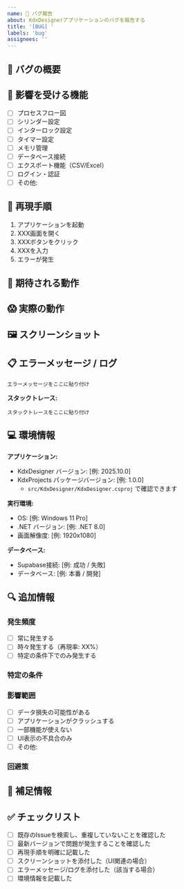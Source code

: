 ```yaml
---
name: 🐛 バグ報告
about: KdxDesignerアプリケーションのバグを報告する
title: '[BUG] '
labels: 'bug'
assignees: ''
---
```


## 🐛 バグの概要

<!-- バグの内容を簡潔に説明してください -->


## 🎯 影響を受ける機能

<!-- 該当する機能にチェック [x] を入れてください -->

- [ ] プロセスフロー図
- [ ] シリンダー設定
- [ ] インターロック設定
- [ ] タイマー設定
- [ ] メモリ管理
- [ ] データベース接続
- [ ] エクスポート機能（CSV/Excel）
- [ ] ログイン・認証
- [ ] その他:

## 🔄 再現手順

<!-- バグを再現する手順を詳しく記載してください -->

1. アプリケーションを起動
2. XXX画面を開く
3. XXXボタンをクリック
4. XXXを入力
5. エラーが発生

## 💭 期待される動作

<!-- 本来どのように動作すべきか説明してください -->


## 😱 実際の動作

<!-- 実際にどのように動作しているか説明してください -->


## 🖼️ スクリーンショット

<!-- スクリーンショットがあれば貼り付けてください -->


## 📋 エラーメッセージ / ログ

<!-- エラーメッセージやログがあれば貼り付けてください -->

```
エラーメッセージをここに貼り付け
```

**スタックトレース:**
```
スタックトレースをここに貼り付け
```

## 💻 環境情報

**アプリケーション:**
- KdxDesigner バージョン: [例: 2025.10.0]
- KdxProjects パッケージバージョン: [例: 1.0.0]
  - `src/KdxDesigner/KdxDesigner.csproj` で確認できます

**実行環境:**
- OS: [例: Windows 11 Pro]
- .NET バージョン: [例: .NET 8.0]
- 画面解像度: [例: 1920x1080]

**データベース:**
- Supabase接続: [例: 成功 / 失敗]
- データベース: [例: 本番 / 開発]

## 🔍 追加情報

### 発生頻度
<!-- 該当するものにチェック [x] を入れてください -->

- [ ] 常に発生する
- [ ] 時々発生する（再現率: XX%）
- [ ] 特定の条件下でのみ発生する

### 特定の条件
<!-- 特定の条件下でのみ発生する場合、その条件を記載 -->


### 影響範囲
<!-- 該当するものにチェック [x] を入れてください -->

- [ ] データ損失の可能性がある
- [ ] アプリケーションがクラッシュする
- [ ] 一部機能が使えない
- [ ] UI表示の不具合のみ
- [ ] その他:

### 回避策
<!-- 一時的な回避策があれば記載してください -->


## 📝 補足情報

<!-- その他、参考になる情報があれば記載してください -->


## ✅ チェックリスト

- [ ] 既存のIssueを検索し、重複していないことを確認した
- [ ] 最新バージョンで問題が発生することを確認した
- [ ] 再現手順を明確に記載した
- [ ] スクリーンショットを添付した（UI関連の場合）
- [ ] エラーメッセージ/ログを添付した（該当する場合）
- [ ] 環境情報を記載した
